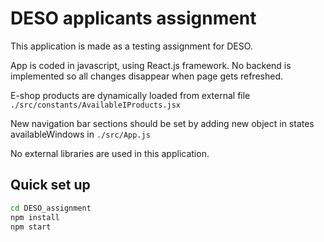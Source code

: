 # DESO applicants assignment

This application is made as a testing assignment for DESO.

App is coded in javascript, using React.js framework. No backend is implemented so all changes disappear when page gets refreshed.

E-shop products are dynamically loaded from external file `./src/constants/AvailableIProducts.jsx`

New navigation bar sections should be set by adding new object in states availableWindows in `./src/App.js`

No external libraries are used in this application.

## Quick set up

```bash
cd DESO_assignment
npm install
npm start
```
